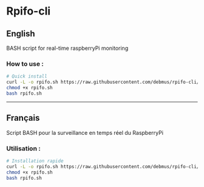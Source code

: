 # Rpifo-cli

## English
BASH script for real-time raspberryPi monitoring
### How to use : 
```bash
# Quick install
curl -L -o rpifo.sh https://raw.githubusercontent.com/debmus/rpifo-cli/master/en/rpifo.sh
chmod +x rpifo.sh
bash rpifo.sh
```

***

## Français
Script BASH pour la surveillance en temps réel du RaspberryPi
### Utilisation :
```bash
# Installation rapide
curl -L -o rpifo.sh https://raw.githubusercontent.com/debmus/rpifo-cli/master/fr/rpifo.sh
chmod +x rpifo.sh
bash rpifo.sh
```